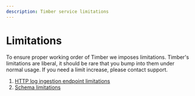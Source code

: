 ```yaml
---
description: Timber service limitations
---
```


# Limitations

To ensure proper working order of Timber we imposes limitations. Timber's limitations are liberal, it should be rare that you bump into them under normal usage. If you need a limit increase, please contact support.

1. [HTTP log ingestion endpoint limitations](../setup/http-api/#limitations)
2. [Schema limitations](schema-maintenance.md#limitations)



